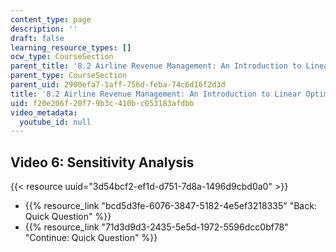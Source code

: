 ```yaml
---
content_type: page
description: ''
draft: false
learning_resource_types: []
ocw_type: CourseSection
parent_title: '8.2 Airline Revenue Management: An Introduction to Linear Optimization '
parent_type: CourseSection
parent_uid: 2900efa7-1aff-756d-feba-74c6d16f2d3d
title: '8.2 Airline Revenue Management: An Introduction to Linear Optimization'
uid: f20e206f-20f7-9b3c-410b-c053183afdbb
video_metadata:
  youtube_id: null
---
```

## Video 6: Sensitivity Analysis

{{< resource uuid="3d54bcf2-ef1d-d751-7d8a-1496d9cbd0a0" >}}

- {{% resource_link "bcd5d3fe-6076-3847-5182-4e5ef3218335" "Back: Quick Question" %}}
- {{% resource_link "71d3d9d3-2435-5e5d-1972-5596dcc0bf78" "Continue: Quick Question" %}}